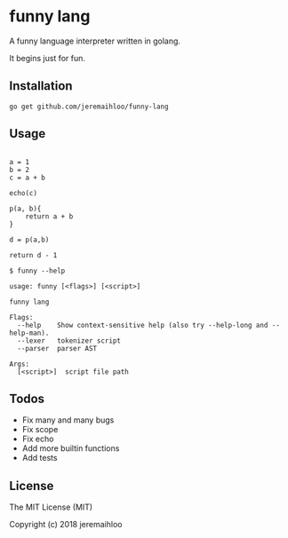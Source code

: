 # funny lang

A funny language interpreter written in golang.

It begins just for fun.

## Installation

```console
go get github.com/jeremaihloo/funny-lang
```

## Usage

```funny

a = 1
b = 2
c = a + b

echo(c)

p(a, b){
    return a + b
}

d = p(a,b)

return d - 1
```

```console
$ funny --help

usage: funny [<flags>] [<script>]

funny lang

Flags:
  --help    Show context-sensitive help (also try --help-long and --help-man).
  --lexer   tokenizer script
  --parser  parser AST

Args:
  [<script>]  script file path
```

## Todos

- Fix many and many bugs
- Fix scope
- Fix echo
- Add more builtin functions
- Add tests

## License

The MIT License (MIT)

Copyright (c) 2018 jeremaihloo